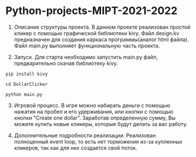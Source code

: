 # Python-projects-MIPT-2021-2022

1) Описание структуры проекта. В данном проекте реализован простой кликер с
   помощью графической библиотеки kivy. Файл design.kv предназначен для
   создания каркаса программы(аналог html файла). Файл main.py выполняет
   функциональную часть проекта.

2) Запуск. Для старта необходимо запустить main.py файл, предварительно скачав
   библиотеку kivy.

```
pip install kivy

cd DollarClicker

python main.py
```

3) Игровой процесс. В игре можно набирать деньги с помощью нажатия на пробел и
   его удерживания, или кнопки с помощью кнопки "Create one dollar". Заработав
   определенную сумму, Вы можете купить новые кликеры, которые будут делать за
   вас работу.

4) Дополнительные подробности реализации. Реализован полноценный event loop, то
   есть нет торможения из-за купленных кликеров, так как для них создается свой
   поток.
